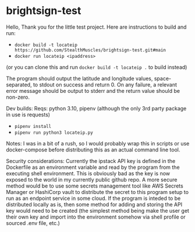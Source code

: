 # brightsign-test

Hello,
Thank you for the little test project.  Here are instructions to build and run:

- `docker build -t locateip https://github.com/StealthMuscles/brightsign-test.git#main`
- `docker run locateip <ipaddress>`

(or you can clone this and run `docker build -t locateip .` to build instead)

The program should output the latitude and longitude values, space-separated, to stdout on success and return 0.  On any failure, a relevant error message should be output to stderr and the return value should be non-zero.

Dev builds:
Reqs: python 3.10, pipenv (although the only 3rd party package in use is requests)
- `pipenv install`
- `pipenv run python3 locateip.py`

Notes:
I was in a bit of a rush, so I would probably wrap this in scripts or use docker-compose before distributing this as an actual command line tool.

Security considerations:
Currently the ipstack API key is defined in the Dockerfile as an environment variable and read by the program from the executing shell environment.  This is obviously bad as the key is now exposed to the world in my currently public github repo.  A more secure method would be to use some secrets management tool like AWS Secrets Manager or HashiCorp vault to distribute the secret to this program setup to run as an endpoint service in some cloud.  If the program is inteded to be distributed locally as is, then some method for adding and storing the API key would need to be created (the simplest method being make the user get their own key and import into the environment somehow via shell profile or sourced .env file, etc.)
